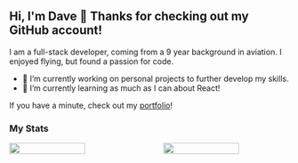 ## Hi, I'm Dave 👋 Thanks for checking out my GitHub account!

I am a full-stack developer, coming from a 9 year background in aviation. I enjoyed flying, but found a passion for code.

- 🔭 I’m currently working on personal projects to further develop my skills.
- 🌱 I’m currently learning as much as I can about React!

If you have a minute, check out my [portfolio](https://mckinnondave.github.io/)!

### My Stats

<div style="display: flex; flex-direction: row; width: 100%;">
 <img class="img" style="width: 60%; padding-right: 10%;" src="https://github-readme-stats.vercel.app/api?username=mckinnondave&show_icons=true&theme=radical" />
 <img class="img" style="width: 60%;" src="https://github-readme-stats.vercel.app/api/top-langs/?username=mckinnondave&theme=radical&layout=compact" />
</div>